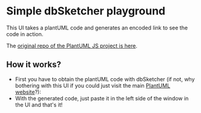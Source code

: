 # Simple dbSketcher playground
This UI takes a plantUML code and generates an encoded link to see the code in action.

The [original repo of the PlantUML JS project is here](https://github.com/plantuml/plantuml-core/).

## How it works?

  * First you have to obtain the plantUML code with dbSketcher (if not, why bothering with this UI if you could just  visit the main [PlantUML website](https://www.plantuml.com/plantuml/uml/)?):
  * With the generated code, just paste it in the left side of the window in the UI and that's it!